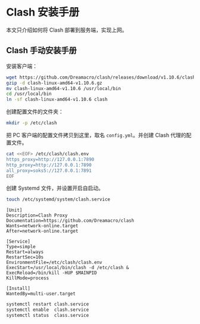 <a name="x0xAr"></a>
# Clash 安装手册
本文只介绍如何将 Clash 部署到服务端，实现上网。
<a name="SINyW"></a>
## Clash 手动安装手册
安装客户端：
```bash
wget https://github.com/Dreamacro/clash/releases/download/v1.10.6/clash-linux-amd64-v1.10.6.gz
gzip -d clash-linux-amd64-v1.10.6.gz
mv clash-linux-amd64-v1.10.6 /usr/local/bin
cd /usr/local/bin
ln -sf clash-linux-amd64-v1.10.6 clash
```
创建配置文件的文件夹：
```bash
mkdir -p /etc/clash
```
把 PC 客户端的配置文件拷贝到这里，取名 `config.yml`。并创建 Clash 代理的配置文件。
```bash
cat <<EOF> /etc/clash/clash.env
https_proxy=http://127.0.0.1:7890
http_proxy=http://127.0.0.1:7890
all_proxy=soks5://127.0.0.1:7891
EOF
```
创建 Systemd 文件，并设置开启自启动。
```bash
touch /etc/systemd/system/clash.service
```
```properties
[Unit]
Description=Clash Proxy
Documentation=https://github.com/Dreamacro/clash
Wants=network-online.target
After=network-online.target

[Service]
Type=simple
Restart=always
RestartSec=10s
EnvironmentFile=/etc/clash/clash.env
ExecStart=/usr/local/bin/clash -d /etc/clash &
ExecReload=/bin/kill -HUP $MAINPID
KillMode=process

[Install]
WantedBy=multi-user.target
```
```bash
systemctl restart clash.service
systemctl enable  clash.service
systemctl status  class.service
```

